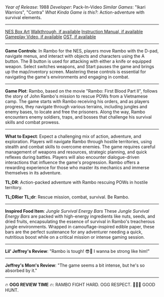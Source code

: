 *Year of Release*: 1988
*Developer*: Pack-In-Video
*Similar Games*: "Ikari Warriors", "Contra"
*What Kinda Game is this?*: Action-adventure with survival elements.

---
[NES Box Art](https://www.google.com/search?tbm=isch&q=NES+Box+Art+Rambo) 
[Walkthrough, if available](https://www.google.com/search?q=Walkthrough+NES+Rambo)
[Instruction Manual, if available](https://www.google.com/search?q=NES+Instruction+Manual+Rambo)
[Gameplay Video, if available](https://www.youtube.com/results?search_query=gameplay+NES+Rambo) 
[OST, if available](https://www.youtube.com/results?search_query=gameplay+NES+Rambo+OST)

- - -
**Game Controls**:
In Rambo for the NES, players move Rambo with the D-pad, navigate menus, and interact with objects and characters using the A button. The B button is used for attacking with either a knife or equipped weapon. Select switches weapons, and Start pauses the game and brings up the map/inventory screen. Mastering these controls is essential for navigating the game's environments and engaging in combat.

- - -
**Game Plot**: 
Rambo, based on the movie "Rambo: First Blood Part II", follows the story of John Rambo's mission to rescue POWs from a Vietnamese camp. The game starts with Rambo receiving his orders, and as players progress, they navigate through various terrains, including jungles and enemy bases, to locate and free the prisoners. Along the way, Rambo encounters enemy soldiers, traps, and bosses that challenge his survival skills and combat prowess.

- - -
**What to Expect**: 
Expect a challenging mix of action, adventure, and exploration. Players will navigate Rambo through hostile territories, using stealth and combat skills to overcome enemies. The game requires careful management of weapons and resources, strategic planning, and quick reflexes during battles. Players will also encounter dialogue-driven interactions that influence the game's progression. Rambo offers a rewarding experience for those who master its mechanics and immerse themselves in its adventure.

**TL;DR**:
Action-packed adventure with Rambo rescuing POWs in hostile territory.

**TL;DRier TL;dr**: 
Rescue mission, combat, survival. Be Rambo.

---
**Inspired Food Item**: *Jungle Survival Energy Bars*
These *Jungle Survival Energy Bars* are packed with high-energy ingredients like nuts, seeds, and dried fruits, encapsulating the essence of survival in Rambo's treacherous jungle environments. Wrapped in camouflage-inspired edible paper, these bars are the perfect sustenance for any adventurer needing a quick, nutritious boost while on a critical mission or intense gaming session.

---
**Lil' Jeffrey's Review**: "Rambo is tough! 😎🔪 I wanna be strong like him!"

---
**Jeffrey's Mom's Review**: "The game seems a bit intense, but he's so absorbed by it."

---
🔥 **OGG REVIEW TIME** 🔥: RAMBO FIGHT HARD. OGG RESPECT. 💪🌿🔪 GOOD HUNT.